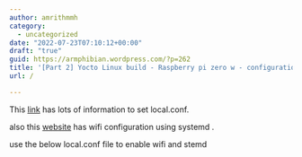 ```yaml
---
author: amrithmmh
category:
  - uncategorized
date: "2022-07-23T07:10:12+00:00"
draft: "true"
guid: https://armphibian.wordpress.com/?p=262
title: '[Part 2] Yocto Linux build - Raspberry pi zero w - configuration(wifi, Bluetooth,hdmi...)'
url: /

---
```

This [link](https://meta-raspberrypi.readthedocs.io/en/latest/extra-build-config.html) has lots of information to set local.conf.

also this [website](https://hub.mender.io/t/how-to-configure-networking-using-systemd-in-yocto-project/1097) has wifi configuration using systemd .

use the below local.conf file to enable wifi and stemd

```

```
